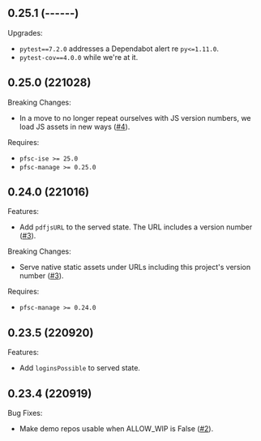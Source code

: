 ## 0.25.1 (------)

Upgrades:

* `pytest==7.2.0` addresses a Dependabot alert re `py<=1.11.0`.
* `pytest-cov==4.0.0` while we're at it.

## 0.25.0 (221028)

Breaking Changes:

* In a move to no longer repeat ourselves with JS version numbers, we load JS
  assets in new ways ([#4](https://github.com/proofscape/pfsc-server/pull/4)).

Requires:

* `pfsc-ise >= 25.0`
* `pfsc-manage >= 0.25.0`

## 0.24.0 (221016)

Features:

* Add `pdfjsURL` to the served state. The URL includes a version number
  ([#3](https://github.com/proofscape/pfsc-server/pull/3)).

Breaking Changes:

* Serve native static assets under URLs including this project's version number
  ([#3](https://github.com/proofscape/pfsc-server/pull/3)).

Requires:

* `pfsc-manage >= 0.24.0`

## 0.23.5 (220920)

Features:

* Add `loginsPossible` to served state.


## 0.23.4 (220919)

Bug Fixes:

* Make demo repos usable when ALLOW_WIP is False
  ([#2](https://github.com/proofscape/pfsc-server/pull/2)).

